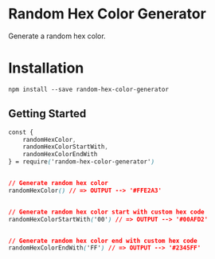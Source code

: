 # Random Hex Color Generator

Generate a random hex color.

# Installation

```
npm install --save random-hex-color-generator

```
## Getting Started

```css
const { 
    randomHexColor, 
    randomHexColorStartWith, 
    randomHexColorEndWith
} = require('random-hex-color-generator')


// Generate random hex color
randomHexColor() // => OUTPUT --> '#FFE2A3'


// Generate random hex color start with custom hex code
randomHexColorStartWith('00') // => OUTPUT --> '#00AFD2'


// Generate random hex color end with custom hex code
randomHexColorEndWith('FF') // => OUTPUT --> '#2345FF'

```

